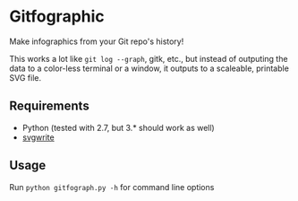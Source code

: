 Gitfographic
============

Make infographics from your Git repo's history!

This works a lot like `git log --graph`, gitk, etc., but instead of outputing
the data to a color-less terminal or a window, it outputs to a scaleable, printable
SVG file.

Requirements
------------

 * Python (tested with 2.7, but 3.* should work as well)
 * [svgwrite](https://pypi.python.org/pypi/svgwrite)

Usage
-----

Run `python gitfograph.py -h` for command line options

